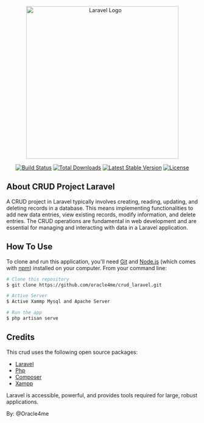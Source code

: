 <p align="center"><a href="https://laravel.com" target="_blank"><img src="https://raw.githubusercontent.com/laravel/art/master/logo-lockup/5%20SVG/2%20CMYK/1%20Full%20Color/laravel-logolockup-cmyk-red.svg" width="400" alt="Laravel Logo"></a></p>

<p align="center">
<a href="https://github.com/laravel/framework/actions"><img src="https://github.com/laravel/framework/workflows/tests/badge.svg" alt="Build Status"></a>
<a href="https://packagist.org/packages/laravel/framework"><img src="https://img.shields.io/packagist/dt/laravel/framework" alt="Total Downloads"></a>
<a href="https://packagist.org/packages/laravel/framework"><img src="https://img.shields.io/packagist/v/laravel/framework" alt="Latest Stable Version"></a>
<a href="https://packagist.org/packages/laravel/framework"><img src="https://img.shields.io/packagist/l/laravel/framework" alt="License"></a>
</p>

## About CRUD Project Laravel

A CRUD project in Laravel typically involves creating, reading, updating, and deleting records in a database. This means implementing functionalities to add new data entries, view existing records, modify information, and delete entries. The CRUD operations are fundamental in web development and are essential for managing and interacting with data in a Laravel application.

## How To Use

To clone and run this application, you'll need [Git](https://git-scm.com) and [Node.js](https://nodejs.org/en/download/) (which comes with [npm](http://npmjs.com)) installed on your computer. From your command line:

```bash
# Clone this repository
$ git clone https://github.com/oracle4me/crud_laravel.git

# Active Server
$ Active Xammp Mysql and Apache Server

# Run the app
$ php artisan serve
```

## Credits

This crud uses the following open source packages:

- [Laravel](https://laravel.com/)
- [Php](https://www.php.net/)
- [Composer](https://getcomposer.org/)
- [Xampp](https://www.apachefriends.org/)


Laravel is accessible, powerful, and provides tools required for large, robust applications.

By: @Oracle4me
